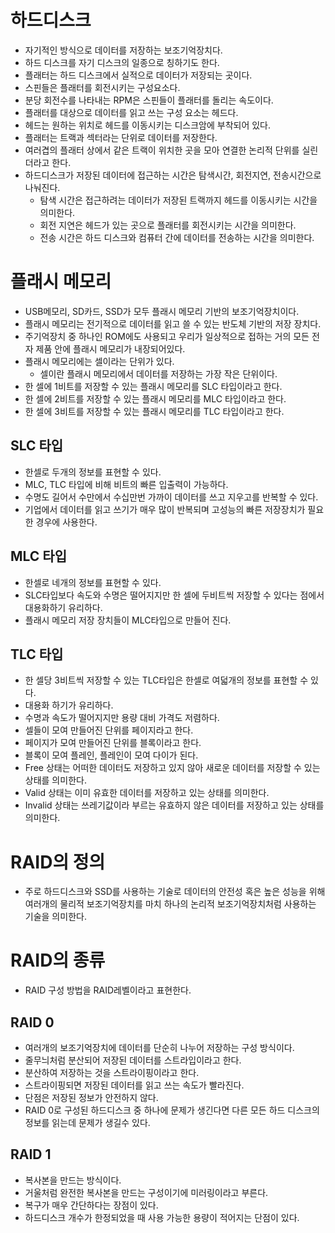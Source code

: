 # 하드디스크

- 자기적인 방식으로 데이터를 저장하는 보조기억장치다.
- 하드 디스크를 자기 디스크의 일종으로 칭하기도 한다.
- 플래터는 하드 디스크에서 실적으로 데이터가 저장되는 곳이다.
- 스핀들은 플래터를 회전시키는 구성요소다.
- 분당 회전수를 나타내는 RPM은 스핀들이 플래터를 돌리는 속도이다.
- 플래터를 대상으로 데이터를 읽고 쓰는 구성 요소는 헤드다.
- 헤드는 원하는 위치로 헤드를 이동시키는 디스크암에 부착되어 있다.
- 플래터는 트랙과 섹터라는 단위로 데이터를 저장한다.
- 여러겹의 플래터 상에서 같은 트랙이 위치한 곳을 모아 연결한 논리적 단위를 실린더라고 한다.
- 하드디스크가 저장된 데이터에 접근하는 시간은 탐색시간, 회전지연, 전송시간으로 나눠진다.
  - 탐색 시간은 접근하려는 데이터가 저장된 트랙까지 헤드를 이동시키는 시간을 의미한다.
  - 회전 지연은 헤드가 있는 곳으로 플래터를 회전시키는 시간을 의미한다.
  - 전송 시간은 하드 디스크와 컴퓨터 간에 데이터를 전송하는 시간을 의미한다.

# 플래시 메모리

- USB메모리, SD카드, SSD가 모두 플래시 메모리 기반의 보조기억장치이다.
- 플래시 메모리는 전기적으로 데이터를 읽고 쓸 수 있는 반도체 기반의 저장 장치다.
- 주기억장치 중 하나인 ROM에도 사용되고 우리가 일상적으로 접하는 거의 모든 전자 제품 안에 플래시 메모리가 내장되어있다.
- 플래시 메모리에는 셀이라는 단위가 있다.
  - 셀이란 플래시 메모리에서 데이터를 저장하는 가장 작은 단위이다.
- 한 셀에 1비트를 저장할 수 있는 플래시 메모리를 SLC 타입이라고 한다.
- 한 셀에 2비트를 저장할 수 있는 플래시 메모리를 MLC 타입이라고 한다.
- 한 셀에 3비트를 저장할 수 있는 플래시 메모리를 TLC 타입이라고 한다.

## SLC 타입

- 한셀로 두개의 정보를 표현할 수 있다.
- MLC, TLC 타입에 비해 비트의 빠른 입출력이 가능하다.
- 수명도 길어서 수만에서 수십만번 가까이 데이터를 쓰고 지우고를 반복할 수 있다.
- 기업에서 데이터를 읽고 쓰기가 매우 많이 반복되며 고성능의 빠른 저장장치가 필요한 경우에 사용한다.

## MLC 타입

- 한셀로 네개의 정보를 표현할 수 있다.
- SLC타입보다 속도와 수명은 떨어지지만 한 셀에 두비트씩 저장할 수 있다는 점에서 대용화하기 유리하다.
- 플래시 메모리 저장 장치들이 MLC타입으로 만들어 진다.

## TLC 타입

- 한 셀당 3비트씩 저장할 수 있는 TLC타입은 한셀로 여덟개의 정보를 표현할 수 있다.
- 대용화 하기가 유리하다.
- 수명과 속도가 떨어지지만 용량 대비 가격도 저렴하다.
- 셀들이 모여 만들어진 단위를 페이지라고 한다.
- 페이지가 모여 만들어진 단위를 블록이라고 한다.
- 블록이 모여 플레인, 플레인이 모여 다이가 된다.
- Free 상태는 어떠한 데이터도 저장하고 있지 않아 새로운 데이터를 저장할 수 있는 상태를 의미한다.
- Valid 상태는 이미 유효한 데이터를 저장하고 있는 상태를 의미한다.
- Invalid 상태는 쓰레기값이라 부르는 유효하지 않은 데이터를 저장하고 있는 상태를 의미한다.

# RAID의 정의

- 주로 하드디스크와 SSD를 사용하는 기술로 데이터의 안전성 혹은 높은 성능을 위해 여러개의 물리적 보조기억장치를 마치 하나의 논리적 보조기억장치처럼 사용하는 기술을 의미한다.

# RAID의 종류

- RAID 구성 방법을 RAID레벨이라고 표현한다.

## RAID 0

- 여러개의 보조기억장치에 데이터를 단순히 나누어 저장하는 구성 방식이다.
- 줄무늬처럼 분산되어 저장된 데이터를 스트라입이라고 한다.
- 분산하여 저장하는 것을 스트라이핑이라고 한다.
- 스트라이핑되면 저장된 데이터를 읽고 쓰는 속도가 빨라진다.
- 단점은 저장된 정보가 안전하지 않다.
- RAID 0로 구성된 하드디스크 중 하나에 문제가 생긴다면 다른 모든 하드 디스크의 정보를 읽는데 문제가 생길수 있다.

## RAID 1

- 복사본을 만드는 방식이다.
- 거울처럼 완전한 복사본을 만드는 구성이기에 미러링이라고 부른다.
- 복구가 매우 간단하다는 장점이 있다.
- 하드디스크 개수가 한정되었을 때 사용 가능한 용량이 적어지는 단점이 있다.
